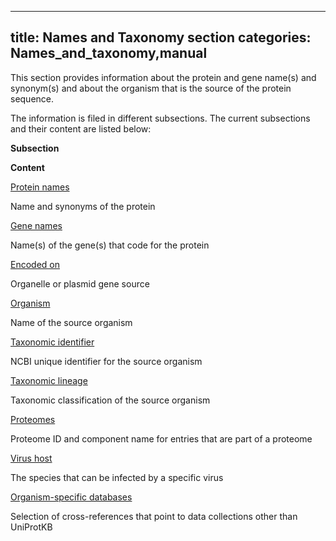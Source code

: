 
---
title: Names and Taxonomy section
categories: Names_and_taxonomy,manual
---

This section provides information about the protein and gene name(s) and synonym(s) and about the organism that is the source of the protein sequence.

The information is filed in different subsections. The current subsections and their content are listed below:

**Subsection**

**Content**

[Protein names](http://www.uniprot.org/manual/protein_names)

Name and synonyms of the protein

[Gene names](http://www.uniprot.org/manual/gene_name)

Name(s) of the gene(s) that code for the protein

[Encoded on](http://www.uniprot.org/manual/encoded_on)

Organelle or plasmid gene source

[Organism](http://www.uniprot.org/manual/organism-name)

Name of the source organism

[Taxonomic identifier](http://www.uniprot.org/manual/taxonomic_identifier)

NCBI unique identifier for the source organism

[Taxonomic lineage](http://www.uniprot.org/manual/taxonomic_lineage)

Taxonomic classification of the source organism

[Proteomes](http://www.uniprot.org/manual/proteomes_manual)

Proteome ID and component name for entries that are part of a proteome

[Virus host](http://www.uniprot.org/manual/virus_host)

The species that can be infected by a specific virus

[Organism-specific databases](http://www.uniprot.org/manual/cross_references_section)

Selection of cross-references that point to data collections other than UniProtKB
        